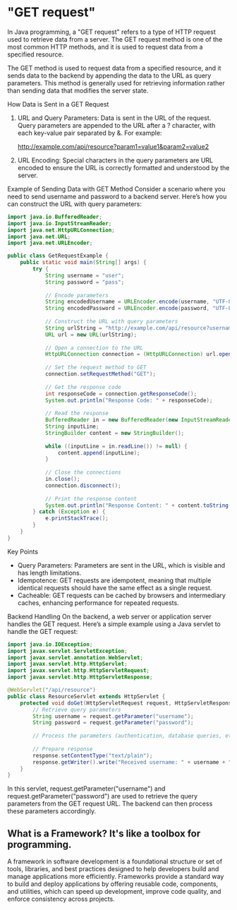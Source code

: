 # "GET request"

In Java programming, a "GET request" refers to a type of HTTP request used to retrieve data from a server. 
The GET request method is one of the most common HTTP methods, and it is used to request data from a specified resource.


The GET method is used to request data from a specified resource, and it sends data to the backend by appending the data to the URL as query parameters. This method is generally used for retrieving information rather than sending data that modifies the server state.

How Data is Sent in a GET Request

1. URL and Query Parameters: Data is sent in the URL of the request. Query parameters are appended to the URL after a ? character, with each key-value pair separated by &. For example:

   http://example.com/api/resource?param1=value1&param2=value2
   
2. URL Encoding: Special characters in the query parameters are URL encoded to ensure the URL is correctly formatted and understood by the server.

Example of Sending Data with GET Method
Consider a scenario where you need to send username and password to a backend server. Here’s how you can construct the URL with query parameters:

```java
import java.io.BufferedReader;
import java.io.InputStreamReader;
import java.net.HttpURLConnection;
import java.net.URL;
import java.net.URLEncoder;

public class GetRequestExample {
    public static void main(String[] args) {
        try {
            String username = "user";
            String password = "pass";
            
            // Encode parameters
            String encodedUsername = URLEncoder.encode(username, "UTF-8");
            String encodedPassword = URLEncoder.encode(password, "UTF-8");
            
            // Construct the URL with query parameters
            String urlString = "http://example.com/api/resource?username=" + encodedUsername + "&password=" + encodedPassword;
            URL url = new URL(urlString);
            
            // Open a connection to the URL
            HttpURLConnection connection = (HttpURLConnection) url.openConnection();
            
            // Set the request method to GET
            connection.setRequestMethod("GET");
            
            // Get the response code
            int responseCode = connection.getResponseCode();
            System.out.println("Response Code: " + responseCode);
            
            // Read the response
            BufferedReader in = new BufferedReader(new InputStreamReader(connection.getInputStream()));
            String inputLine;
            StringBuilder content = new StringBuilder();
            
            while ((inputLine = in.readLine()) != null) {
                content.append(inputLine);
            }
            
            // Close the connections
            in.close();
            connection.disconnect();
            
            // Print the response content
            System.out.println("Response Content: " + content.toString());
        } catch (Exception e) {
            e.printStackTrace();
        }
    }
}
```

Key Points

- Query Parameters: Parameters are sent in the URL, which is visible and has length limitations.
- Idempotence: GET requests are idempotent, meaning that multiple identical requests should have the same effect as a single request.
- Cacheable: GET requests can be cached by browsers and intermediary caches, enhancing performance for repeated requests.
  
Backend Handling
On the backend, a web server or application server handles the GET request. Here’s a simple example using a Java servlet to handle the GET request:

```java
import java.io.IOException;
import javax.servlet.ServletException;
import javax.servlet.annotation.WebServlet;
import javax.servlet.http.HttpServlet;
import javax.servlet.http.HttpServletRequest;
import javax.servlet.http.HttpServletResponse;

@WebServlet("/api/resource")
public class ResourceServlet extends HttpServlet {
    protected void doGet(HttpServletRequest request, HttpServletResponse response) throws ServletException, IOException {
        // Retrieve query parameters
        String username = request.getParameter("username");
        String password = request.getParameter("password");
        
        // Process the parameters (authentication, database queries, etc.)
        
        // Prepare response
        response.setContentType("text/plain");
        response.getWriter().write("Received username: " + username + " and password: " + password);
    }
}
```
In this servlet, request.getParameter("username") and request.getParameter("password") are used to retrieve the query parameters from the GET request URL. The backend can then process these parameters accordingly.

## What is a Framework? It's like a toolbox for programming. ##

A framework in software development is a foundational structure or set of tools, libraries, and best practices designed to help developers build and manage applications more efficiently. Frameworks provide a standard way to build and deploy applications by offering reusable code, components, and utilities, which can speed up development, improve code quality, and enforce consistency across projects.









